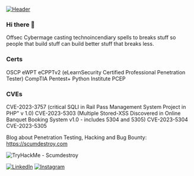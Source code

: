 [![Header](https://s3.gifyu.com/images/scumdestroybanner.md.gif)](https://scumdestroy.com)

### Hi there 👋
Offsec Cybermage casting technoincendiary spells to breaks stuff so people that build stuff can build better stuff that breaks less.

### Certs
OSCP
eWPT
eCPPTv2 (eLearnSecurity Certified Professional Penetration Tester)
CompTIA Pentest+
Python Institute PCEP

### CVEs
CVE-2023-3757 (critical SQLI in Rail Pass Management System Project in PHP" v 1.0)
CVE-2023-5303 (Multiple Stored-XSS Discovered in Online Banquet Booking System v1.0 - includes 5304 and 5305)
CVE-2023-5304
CVE-2023-5305

Blog about Penetration Testing, Hacking and Bug Bounty: https://scumdestroy.com

![TryHackMe - Scumdestroy](https://tryhackme-badges.s3.amazonaws.com/scumdestroy.png)

[![LinkedIn](https://img.shields.io/badge/linkedin-%230077B5.svg?style=for-the-badge&logo=linkedin&logoColor=white)](https://linkedin.com/in/jann-moon)
[![Instagram](https://img.shields.io/badge/Instagram-%23E4405F.svg?style=for-the-badge&logo=Instagram&logoColor=white)](https://instagram.com/leatherchalice)




<!--
**scumdestroy/scumdestroy** is a ✨ _special_ ✨ repository because its `README.md` (this file) appears on your GitHub profile.

Here are some ideas to get you started:

- 🔭 I’m currently working on ...
- 🌱 I’m currently learning ...
- 👯 I’m looking to collaborate on ...
- 🤔 I’m looking for help with ...
- 💬 Ask me about ...
- 📫 How to reach me: ...
- 😄 Pronouns: ...
- ⚡ Fun fact: ...
-->
